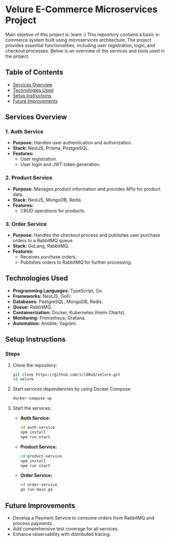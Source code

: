 # Velure E-Commerce Microservices Project

Main objetive of this project is: learn :)
This repository contains a basic e-commerce system built using microservices architecture. The project provides essential functionalities, including user registration, login, and checkout processes. Below is an overview of the services and tools used in the project.

## Table of Contents
- [Services Overview](#services-overview)
- [Technologies Used](#technologies-used)
- [Setup Instructions](#setup-instructions)
- [Future Improvements](#future-improvements)

## Services Overview

### 1. **Auth Service**
- **Purpose:** Handles user authentication and authorization.
- **Stack:** NestJS, Prisma, PostgreSQL.
- **Features:**
  - User registration.
  - User login and JWT token generation.

### 2. **Product Service**
- **Purpose:** Manages product information and provides APIs for product data.
- **Stack:** NestJS, MongoDB, Redis.
- **Features:**
  - CRUD operations for products.

### 3. **Order Service**
- **Purpose:** Handles the checkout process and publishes user purchase orders to a RabbitMQ queue.
- **Stack:** GoLang, RabbitMQ.
- **Features:**
  - Receives purchase orders.
  - Publishes orders to RabbitMQ for further processing.

## Technologies Used
- **Programming Languages:** TypeScript, Go.
- **Frameworks:** NestJS, GoFr.
- **Databases:** PostgreSQL, MongoDB, Redis.
- **Queue:** RabbitMQ.
- **Containerization:** Docker, Kubernetes (Helm Charts).
- **Monitoring:** Prometheus, Grafana.
- **Automation:** Ansible, Vagrant.

## Setup Instructions

### Steps
1. Clone the repository:
   ```bash
   git clone https://github.com/icl00ud/velure.git
   cd velure
   ```

2. Start services dependencies by using Docker Compose:
   ```bash
   docker-compose up
   ```

3. Start the services:
   - **Auth Service:**
     ```bash
     cd auth-service
     npm install
     npm run start
     ```
   - **Product Service:**
     ```bash
     cd product-service
     npm install
     npm run start
     ```
   - **Order Service:**
     ```bash
     cd order-service
     go run main.go
     ```

## Future Improvements
- Develop a Payment Service to consume orders from RabbitMQ and process payments.
- Add comprehensive test coverage for all services.
- Enhance observability with distributed tracing.
